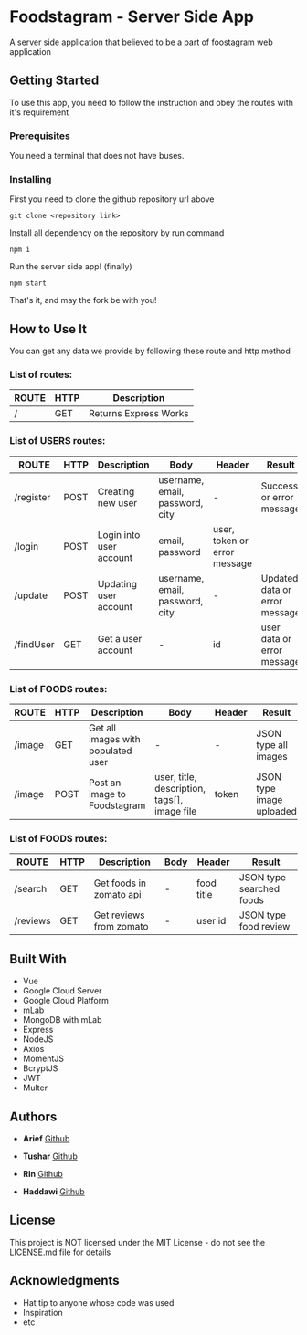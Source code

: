 # Foodstagram - Server Side App

A server side application that believed to be a part of foostagram web application

## Getting Started

To use this app, you need to follow the instruction and obey the routes with it's requirement

### Prerequisites

You need a terminal that does not have buses.

### Installing

First you need to clone the github repository url above

```
git clone <repository link>
```

Install all dependency on the repository by run command

```
npm i
```

Run the server side app! (finally)

```
npm start
```

That's it, and may the fork be with you!

## How to Use It

You can get any data we provide by following these route and http method

### List of routes:

ROUTE  |  HTTP  | Description
-------|--------|------------
/ | GET | Returns Express Works

### List of USERS routes:

ROUTE  |  HTTP  | Description | Body | Header | Result
-------|--------|-------------|------|--------|---------
/register | POST | Creating new user | username, email, password, city | - | Success or error message
/login | POST | Login into user account | email, password | user, token or error message
/update | POST | Updating user account | username, email, password, city | - | Updated data or error message
/findUser | GET | Get a user account | - | id | user data or error message

### List of FOODS routes:

ROUTE  |  HTTP  | Description | Body | Header | Result
-------|--------|-------------|------|--------|---------
/image | GET | Get all images with populated user | - | - | JSON type all images
/image | POST | Post an image to Foodstagram | user, title, description, tags[], image file | token | JSON type image uploaded


### List of FOODS routes:

ROUTE  |  HTTP  | Description | Body | Header | Result
-------|--------|-------------|------|--------|---------
/search | GET | Get foods in zomato api | - | food title | JSON type searched foods
/reviews | GET | Get reviews from zomato | - | user id | JSON type food review

## Built With

* Vue
* Google Cloud Server
* Google Cloud Platform
* mLab
* MongoDB with mLab
* Express
* NodeJS
* Axios
* MomentJS
* BcryptJS
* JWT
* Multer

## Authors

* **Arief** [Github](https://github.com/ariefardi)

* **Tushar** [Github](https://github.com/TushBedi)

* **Rin** [Github](https://github.com/Rin-ng)

* **Haddawi** [Github](https://github.com/dawimuhammad)

## License

This project is NOT licensed under the MIT License - do not see the [LICENSE.md](LICENSE.md) file for details

## Acknowledgments

* Hat tip to anyone whose code was used
* Inspiration
* etc

